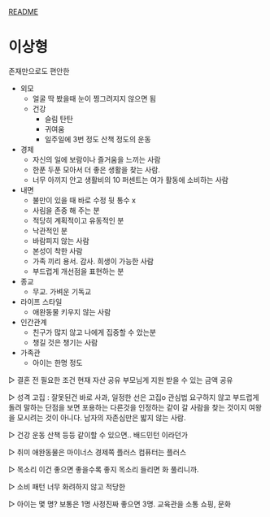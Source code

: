 [README](../README.md)

# 이상형
존재만으로도 편안한
- 외모 
    - 얼굴
        딱 봤을때 눈이 찡그려지지 않으면 됨
    - 건강
        - 슬림 탄탄
        - 귀여움
        - 일주일에 3번 정도 산책 정도의 운동
- 경제
    - 자신의 일에 보람이나 즐거움을 느끼는 사람
    - 한푼 두푼 모아서 더 좋은 생활을 찾는 사람.
    - 너무 아끼지 안고 생활비의 10 퍼센트는 여가 활동에 소비하는 사람
- 내면
    - 불만이 있을 때 바로 수정 뒷 통수 x
    - 사림을 존중 해 주는 분
    - 적당히 계획적이고 유동적인 분
    - 낙관적인 분
    - 바람피지 않는 사람
    - 본성이 착한 사람
    - 가족 끼리 용서. 감사. 희생이 가능한 사람
    - 부드럽게 개선점을 표현하는 분
- 종교
    - 무교. 가벼운 기독교
- 라이프 스타일
    - 애완동물 키우지 않는 사람
- 인간관계
    - 친구가 많지 않고 나에게 집중할 수 았는분
    - 챙길 것은 챙기는 사람
- 가족관
    - 아이는 한명 정도


▷ 결혼 전 필요한 조건
    현재 자산 공유
    부모님게 지원 받을 수 있는 금액 공유

▷ 성격
    고집 : 잘못된건 바로 사과, 일정한 선은 고집o
    관심법 요구하지 않고 부드럽게 돌려 말하는
    단점을 보면 포용하는
    다른것을 인정하는
    같이 갈 사람을 찾는 것이지 여왕을 모시려는 것이 아니다.
    남자의 자존심만은 밟지 않는 사람.

▷ 건강
    운동 산책 등등 같이할 수 있으면..
    배드민턴 이라던가

▷ 취미
    애완동물은 마이너스
    경제쪽 플러스
    컴퓨터는 플러스

▷ 목소리
    이건 좋으면 좋을수록 좋지 목소리 들리면 화 풀리니까.

▷ 소비 패턴
    너무 화려하지 않고 적당한 

▷ 아이는 몇 명?
    보통은 1명
    사정진짜 좋으면 3명.
    교육관을 소통
    쇼핑, 문화
